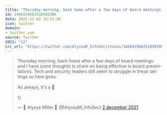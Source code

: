 ```yaml
---
title: "Thursday morning, back home after a few days of board meetings and I have some thoughts to share on ..."
id: 1466419662518992906
date: 2021-12-02 14:51:06
icon: twitter
domain:
- twitter.com
source: Twitter
2021: "12"
src_url: "https://twitter.com/AlyssaM_InfoSec/status/1466419662518992906"
---
```

<blockquote class="twitter-tweet" data-lang="nl" data-dnt="true"><p lang="en" dir="ltr">Thursday morning, back home after a few days of board meetings and I have some thoughts to share on being effective in board presentations. Tech and security leaders still seem to struggle in these settings so here goes:<br><br>As always, it&#39;s a 🧵<br><br>1/</p>&mdash; 👑 Alyssa Miller 🦄 (@AlyssaM_InfoSec) <a href="https://twitter.com/AlyssaM_InfoSec/status/1466419662518992906?ref_src=twsrc%5Etfw">2 december 2021</a></blockquote>
<script async src="https://platform.twitter.com/widgets.js" charset="utf-8"></script>

